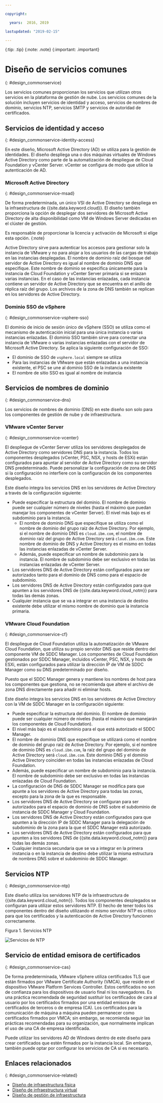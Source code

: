 ```yaml
---

copyright:

  years:  2016, 2019

lastupdated: "2019-02-15"

---
```


{:tip: .tip}
{:note: .note}
{:important: .important}

# Diseño de servicios comunes
{: #design_commonservice}

Los servicios comunes proporcionan los servicios que utilizan otros servicios en la plataforma de gestión de nube. Los servicios comunes de la solución incluyen servicios de identidad y acceso, servicios de nombres de dominio, servicios NTP, servicios SMTP y servicios de autoridad de certificados.

## Servicios de identidad y acceso
{: #design_commonservice-identity-access}

En este diseño, Microsoft Active Directory (AD) se utiliza para la gestión de identidades. El diseño despliega una o dos máquinas virtuales de Windows Active Directory como parte de la automatización de despliegue de Cloud Foundation y vCenter Server. vCenter se configura de modo que utilice la autenticación de AD.

### Microsoft Active Directory
{: #design_commonservice-msad}

De forma predeterminada, un único VSI de Active Directory se despliega en la infraestructura de {{site.data.keyword.cloud}}. El diseño también proporciona la opción de desplegar dos servidores de Microsoft Active Directory de alta disponibilidad como VM de Windows Server dedicadas en el clúster de gestión.

Es responsable de proporcionar la licencia y activación de Microsoft si elige esta opción.
{:note}

Active Directory sirve para autenticar los accesos para gestionar solo la instancia de VMware y no para alojar a los usuarios de las cargas de trabajo en las instancias desplegadas. El nombre de dominio raíz del bosque del servidor de Active Directory es igual al nombre de dominio DNS que especifique. Este nombre de dominio se especifica únicamente para la instancia de Cloud Foundation y vCenter Server primaria si se enlazan varias instancias. En el caso de las instancias enlazadas, cada instancia contiene un servidor de Active Directory que se encuentra en el anillo de réplica raíz del grupo. Los archivos de la zona de DNS también se replican en los servidores de Active Directory.

### Dominio SSO de vSphere
{: #design_commonservice-vsphere-sso}

El dominio de inicio de sesión único de vSphere (SSO) se utiliza como el mecanismo de autenticación inicial para una única instancia o varias instancias enlazadas. El dominio SSO también sirve para conectar una instancia de VMware o varias instancias enlazadas con el servidor de Microsoft Active Directory. Se aplica la siguiente configuración de SSO:  
* El dominio de SSO de `vsphere.local` siempre se utiliza
* Para las instancias de VMware que están enlazadas a una instancia existente, el PSC se une al dominio SSO de la instancia existente
* El nombre de sitio SSO es igual al nombre de instancia

## Servicios de nombres de dominio
{: #design_commonservice-dns}

Los servicios de nombres de dominio (DNS) en este diseño son solo para los componentes de gestión de nube y de infraestructura.

### VMware vCenter Server
{: #design_commonservice-vcenter}

El despliegue de vCenter Server utiliza los servidores desplegados de Active Directory como servidores DNS para la instancia. Todos los componentes desplegados (vCenter, PSC, NSX, y hosts de ESXi) están configurados para apuntar al servidor de Active Directory como su servidor DNS predeterminado. Puede personalizar la configuración de zona de DNS si la configuración no interfiere con la configuración de los componentes desplegados.

Este diseño integra los servicios DNS en los servidores de Active Directory a través de la configuración siguiente:
* Puede especificar la estructura del dominio. El nombre de dominio puede ser cualquier número de niveles (hasta el máximo que puedan manejar los componentes de vCenter Server). El nivel más bajo es el subdominio para la instancia.
   * El nombre de dominio DNS que especifique se utiliza como el nombre de dominio del grupo raíz de Active Directory. Por ejemplo, si el nombre de dominio DNS es `cloud.ibm.com`, el nombre de dominio raíz del grupo de Active Directory será `cloud.ibm.com`. Este nombre de dominio de DNS y Active Directory es el mismo en todas las instancias enlazadas de vCenter Server.
   * Además, puede especificar un nombre de subdominio para la instancia. El nombre de subdominio debe ser exclusivo en todas las instancias enlazadas de vCenter Server.
* Los servidores DNS de Active Directory están configurados para ser autorizados tanto para el dominio de DNS como para el espacio de subdominio.
* Los servidores DNS de Active Directory están configurados para que apunten a los servidores DNS de {{site.data.keyword.cloud_notm}} para todas las demás zonas.
* Cualquier instancia que se va a integrar en una instancia de destino existente debe utilizar el mismo nombre de dominio que la instancia primaria.

### VMware Cloud Foundation
{: #design_commonservice-cf}

El despliegue de Cloud Foundation utiliza la automatización de VMware Cloud Foundation, que utiliza su propio servidor DNS que reside dentro del componente VM de SDDC Manager. Los componentes de Cloud Foundation gestionados por SDDC Manager, incluidos vCenter, PSC, NSX, y hosts de ESXi, están configurados para utilizar la dirección IP de VM de SDDC Manager como su DNS predeterminado por diseño.

Puesto que el SDDC Manager genera y mantiene los nombres de host para los componentes que gestiona, no se recomienda que altere el archivo de zona DNS directamente para añadir ni eliminar hosts.

Este diseño integra los servicios DNS en los servidores de Active Directory con la VM de SDDC Manager en la configuración siguiente:
* Puede especificar la estructura del dominio. El nombre de dominio puede ser cualquier número de niveles (hasta el máximo que manejarán los componentes de Cloud Foundation).
* El nivel más bajo es el subdominio para el que está autorizado el SDDC Manager.
* El nombre de dominio DNS que especifique se utilizará como el nombre de dominio del grupo raíz de Active Directory. Por ejemplo, si el nombre de dominio DNS es `cloud.ibm.com`, la raíz del grupo del dominio de Active Directory será `cloud.ibm.com`. Este dominio DNS y el dominio Active Directory coinciden en todas las instancias enlazadas de Cloud Foundation.
* Además, puede especificar un nombre de subdominio para la instancia. El nombre de subdominio debe ser exclusivo en todas las instancias enlazadas de Cloud Foundation.  
* La configuración de DNS de SDDC Manager se modifica para que apunte a los servidores de Active Directory para todas las zonas, excepto para la zona de la que es responsable.
* Los servidores DNS de Active Directory se configuran para ser autorizados para el espacio de dominio de DNS sobre el subdominio de instancia de SDDC Manager y Cloud Foundation.
* Los servidores DNS de Active Directory están configurados para que apunten a la dirección IP de SDDC Manager para la delegación de subdominio de la zona para la que el SDDC Manager está autorizado.
* Los servidores DNS de Active Directory están configurados para que apunten a los servidores DNS de {{site.data.keyword.cloud_notm}} para todas las demás zonas.
* Cualquier instancia secundaria que se va a integrar en la primera instancia o en la instancia de destino debe utilizar la misma estructura de nombres DNS sobre el subdominio de SDDC Manager.

## Servicios NTP
{: #design_commonservice-ntp}

Este diseño utiliza los servidores NTP de la infraestructura de {{site.data.keyword.cloud_notm}}. Todos los componentes desplegados se configuran para utilizar estos servidores NTP. El hecho de tener todos los componentes dentro del diseño utilizando el mismo servidor NTP es crítico para que los certificados y la autenticación de Active Directory funcionen correctamente.

Figura 1. Servicios NTP

![Servicios de NTP](commonservice_ntp.svg "En este diseño, todos los componentes de una instancia utilizan el mismo servidor NTP de la infraestructura de {{site.data.keyword.cloud_notm}} mediante el servicio NTP.")

## Servicio de entidad emisora de certificados
{: #design_commonservice-cas}

De forma predeterminada, VMware vSphere utiliza certificados TLS que están firmados por VMware Certificate Authority (VMCA), que reside en el dispositivo VMware Platform Services Controller. Estos certificados no son de confianza para los dispositivos de usuario final ni los navegadores. Es una práctica recomendada de seguridad sustituir los certificados de cara al usuario por los certificados firmados por una entidad emisora de certificados de terceros o de empresa (CA). Los certificados para la comunicación de máquina a máquina pueden permanecer como certificados firmados por VMCA; sin embargo, se recomienda seguir las prácticas recomendadas para su organización, que normalmente implican el uso de una CA de empresa identificada.

Puede utilizar los servidores AD de Windows dentro de este diseño para crear certificados que estén firmados por la instancia local. Sin embargo, también puede optar por configurar los servicios de CA si es necesario.

## Enlaces relacionados
{: #design_commonservice-related}

* [Diseño de infraestructura física](/docs/services/vmwaresolutions/archiref/solution?topic=vmware-solutions-design_physicalinfrastructure)
* [Diseño de infraestructura virtual](/docs/services/vmwaresolutions/archiref/solution?topic=vmware-solutions-design_virtualinfrastructure)
* [Diseño de gestión de infraestructura](/docs/services/vmwaresolutions/archiref/solution?topic=vmware-solutions-design_infrastructuremgmt)
